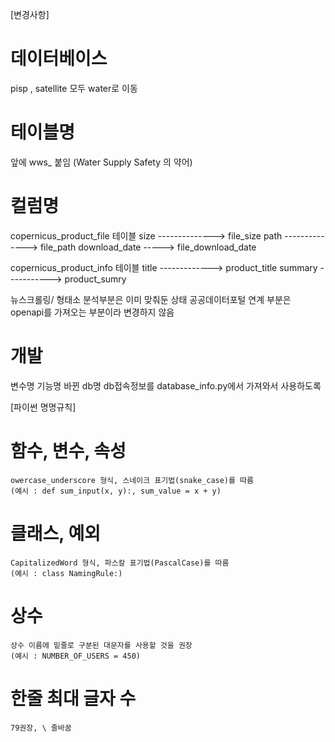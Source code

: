 [변경사항]
# 데이터베이스 
pisp , satellite 모두 water로 이동

# 테이블명
앞에 wws_ 붙임 (Water Supply Safety 의 약어)

# 컬럼명
copernicus_product_file 테이블
size --------------> file_size
path --------------> file_path
download_date -----> file_download_date

copernicus_product_info 테이블
title -------------> product_title
summary	-----------> product_sumry

뉴스크롤링/ 형태소 분석부분은 이미 맞춰둔 상태
공공데이터포털 연계 부분은 openapi를 가져오는 부분이라 변경하지 않음

# 개발
변수명
기능명
바뀐 db명
db접속정보를 database_info.py에서 가져와서 사용하도록


[파이썬 명명규칙]

# 함수, 변수, 속성 
    owercase_underscore 형식, 스네이크 표기법(snake_case)를 따름 
    (예시 : def sum_input(x, y):, sum_value = x + y)

# 클래스, 예외
    CapitalizedWord 형식, 파스칼 표기법(PascalCase)를 따름 
    (예시 : class NamingRule:)

# 상수
    상수 이름에 밑줄로 구분된 대문자를 사용할 것을 권장 
    (예시 : NUMBER_OF_USERS = 450)

# 한줄 최대 글자 수
    79권장, \ 줄바꿈





